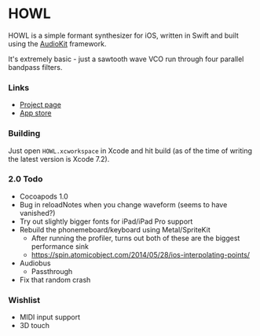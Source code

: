 # HOWL

HOWL is a simple formant synthesizer for iOS, written in Swift and built using the [AudioKit](https://github.com/audiokit/AudioKit) framework.

It's extremely basic - just a sawtooth wave VCO run through four parallel bandpass filters.

### Links

- [Project page](http://protonome.com/apps/howl/)
- [App store](https://itunes.apple.com/us/app/howl-a-formant-synthesizer/id1067562312)

### Building

Just open `HOWL.xcworkspace` in Xcode and hit build (as of the time of writing the latest version is Xcode 7.2).

### 2.0 Todo

- Cocoapods 1.0
- Bug in reloadNotes when you change waveform (seems to have vanished?)
- Try out slightly bigger fonts for iPad/iPad Pro support
- Rebuild the phonemeboard/keyboard using Metal/SpriteKit
    - After running the profiler, turns out both of these are the biggest performance sink
    - https://spin.atomicobject.com/2014/05/28/ios-interpolating-points/
- Audiobus
    - Passthrough
- Fix that random crash

### Wishlist

- MIDI input support
- 3D touch
